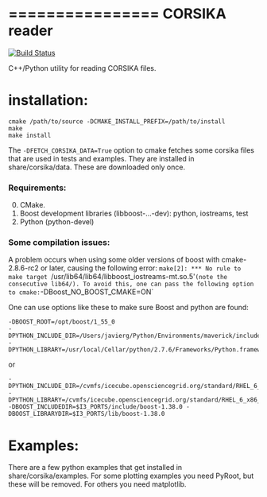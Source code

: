 ================
CORSIKA reader
================
[![Build Status](https://travis-ci.org/IceCube-SPNO/corsika_reader.svg?branch=master)](https://travis-ci.org/IceCube-SPNO/corsika_reader)

C++/Python utility for reading CORSIKA files.

installation:
=============

```
cmake /path/to/source -DCMAKE_INSTALL_PREFIX=/path/to/install
make
make install
```

The `-DFETCH_CORSIKA_DATA=True` option to cmake fetches some corsika files that are used in tests and examples. They are installed in share/corsika/data. These are downloaded only once.

### Requirements:

0. CMake.
0. Boost development libraries (libboost-...-dev): python, iostreams, test
0. Python (python-devel)

### Some compilation issues:

A problem occurs when using some older versions of boost with cmake-2.8.6-rc2 or later, causing the following error:
  `make[2]: *** No rule to make target `/usr/lib64/lib64/libboost_iostreams-mt.so.5'`
(note the consecutive lib64/). To avoid this, one can pass the following option to cmake:
  `-DBoost_NO_BOOST_CMAKE=ON`

One can use options like these to make sure Boost and python are found:
```
-DBOOST_ROOT=/opt/boost/1_55_0
-DPYTHON_INCLUDE_DIR=/Users/javierg/Python/Environments/maverick/include/python2.7
-DPYTHON_LIBRARY=/usr/local/Cellar/python/2.7.6/Frameworks/Python.framework/Versions/2.7/lib/libpython2.7.dylib
```
or
```
-DPYTHON_INCLUDE_DIR=/cvmfs/icecube.opensciencegrid.org/standard/RHEL_6_x86_64/include/python2.7 -DPYTHON_LIBRARY=/cvmfs/icecube.opensciencegrid.org/standard/RHEL_6_x86_64/lib/libpython2.7.so
-DBOOST_INCLUDEDIR=$I3_PORTS/include/boost-1.38.0 -DBOOST_LIBRARYDIR=$I3_PORTS/lib/boost-1.38.0
```

Examples:
=========

There are a few python examples that get installed in share/corsika/examples. For some plotting examples you need PyRoot, but these will be removed. For others you need matplotlib.
